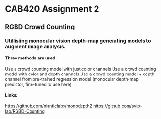 # CAB420 Assignment 2
## RGBD Crowd Counting

### Utillisiing monocular vision depth-map generating models to augment image analysis.


#### Three methods are used:

Use a crowd counting model with just color channels
Use a crowd counting model with color and depth channels
Use a crowd counting model + depth channel from pre-trained regression model (monocular depth-map predictor, fine-tuned to use here)






#### Links:

https://github.com/nianticlabs/monodepth2
https://github.com/svip-lab/RGBD-Counting


